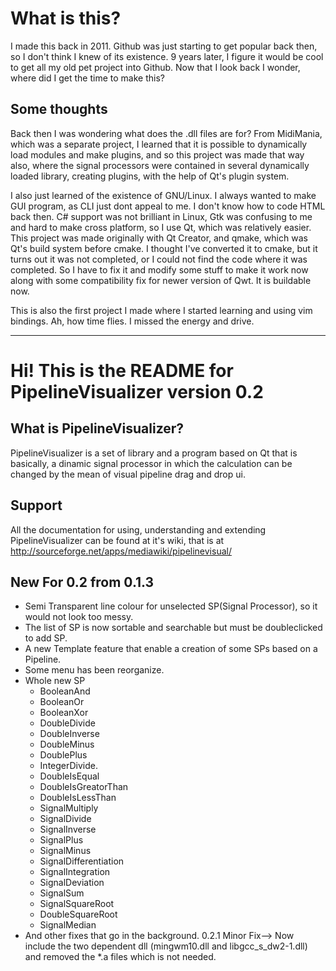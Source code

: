 What is this?
=============

I made this back in 2011. Github was just starting to get popular back then, so I don't think I knew of its existence. 
9 years later, I figure it would be cool to get all my old pet project into Github. Now that I look back I wonder, where
did I get the time to make this?

Some thoughts
-------------

Back then I was wondering what does the .dll files are for? From MidiMania, which was a separate project, I learned
that it is possible to dynamically load modules and make plugins, and so this project was made that way also, where
the signal processors were contained in several dynamically loaded library, creating plugins, with the help of 
Qt's plugin system. 

I also just learned of the existence of GNU/Linux. I always wanted to make GUI program, as CLI just dont appeal to me.
I don't know how to code HTML back then. C# support was not brilliant in Linux, Gtk was confusing to me and hard to make
cross platform, so I use Qt, which was relatively easier. This project was made originally with Qt Creator, and qmake, 
which was Qt's build system before cmake. I thought I've converted it to cmake, but it turns out it was not completed,
or I could not find the code where it was completed. So I have to fix it and modify some stuff to make it work now along
with some compatibility fix for newer version of Qwt. It is buildable now.  

This is also the first project I made where I started learning and using vim bindings. Ah, how time flies. I missed the
energy and drive.

---

Hi! This is the README for PipelineVisualizer version 0.2
=========================================================

What is PipelineVisualizer?
---------------------------

PipelineVisualizer is a set of library and a program based on Qt that is basically, a dinamic signal processor in which the calculation can be changed by the mean of visual pipeline drag and drop ui.


Support
-------

All the documentation for using, understanding and extending PipelineVisualizer can be found at it's wiki, that is at http://sourceforge.net/apps/mediawiki/pipelinevisual/


New For 0.2 from 0.1.3
----------------------

- Semi Transparent line colour for unselected SP(Signal Processor), so it would not look too messy.
- The list of SP is now sortable and searchable but must be doubleclicked to add SP.
- A new Template feature that enable a creation of some SPs based on a Pipeline.
- Some menu has been reorganize.
- Whole new SP
  - BooleanAnd
  - BooleanOr
  - BooleanXor
  - DoubleDivide
  - DoubleInverse
  - DoubleMinus
  - DoublePlus
  - IntegerDivide.
  - DoubleIsEqual
  - DoubleIsGreatorThan
  - DoubleIsLessThan
  - SignalMultiply
  - SignalDivide
  - SignalInverse
  - SignalPlus
  - SignalMinus
  - SignalDifferentiation
  - SignalIntegration
  - SignalDeviation
  - SignalSum
  - SignalSquareRoot
  - DoubleSquareRoot
  - SignalMedian
- And other fixes that go in the background.
0.2.1 Minor Fix--> Now include the two dependent dll (mingwm10.dll and libgcc_s_dw2-1.dll) and removed the *.a files which is not needed.

